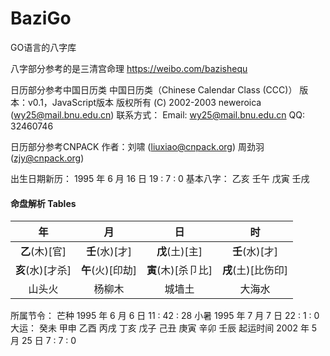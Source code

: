 # BaziGo
GO语言的八字库

八字部分参考的是三清宫命理
https://weibo.com/bazishequ

日历部分参考中国日历类
中国日历类（Chinese Calendar Class (CCC)）
版本：v0.1，JavaScript版本
版权所有 (C) 2002-2003 neweroica (wy25@mail.bnu.edu.cn)
联系方式： Email:  wy25@mail.bnu.edu.cn
QQ: 32460746

日历部分参考CNPACK
作者：刘啸 (liuxiao@cnpack.org)
周劲羽(zjy@cnpack.org)



出生日期新历：  1995 年 6 月 16 日   19 : 7 : 0
基本八字： 乙亥 壬午 戊寅 壬戌

#### 命盘解析 Tables

| 年 | 月 |日 |时 |
| :--------:   | :------:  | :---------:  |  :---------:  |
|**乙**(木)[官]|**壬**(水)[才]|**戊**(土)[主]|**壬**(水)[才]
|**亥**(水)[才杀]|**午**(火)[印劫]|**寅**(木)[杀卩比]|**戌**(土)[比伤印]
|山头火|               杨柳木|                  城墙土|                  大海水

所属节令：
芒种 1995 年 6 月 6 日   11 : 42 : 28
小暑 1995 年 7 月 7 日   22 : 1 : 0
大运： 癸未 甲申 乙酉 丙戌 丁亥 戊子 己丑 庚寅 辛卯 壬辰
起运时间 2002 年 5 月 25 日   7 : 7 : 0

